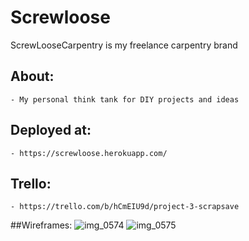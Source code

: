 # Screwloose

ScrewLooseCarpentry is my freelance carpentry brand

## About:
    - My personal think tank for DIY projects and ideas

## Deployed at: 
    - https://screwloose.herokuapp.com/

## Trello:
    - https://trello.com/b/hCmEIU9d/project-3-scrapsave

##Wireframes: 
![img_0574](https://user-images.githubusercontent.com/28677283/29384406-f165ae24-82a1-11e7-9bf5-c23748c09500.JPG)
![img_0575](https://user-images.githubusercontent.com/28677283/29384410-f68a8316-82a1-11e7-927c-4113d6e68f01.JPG)
